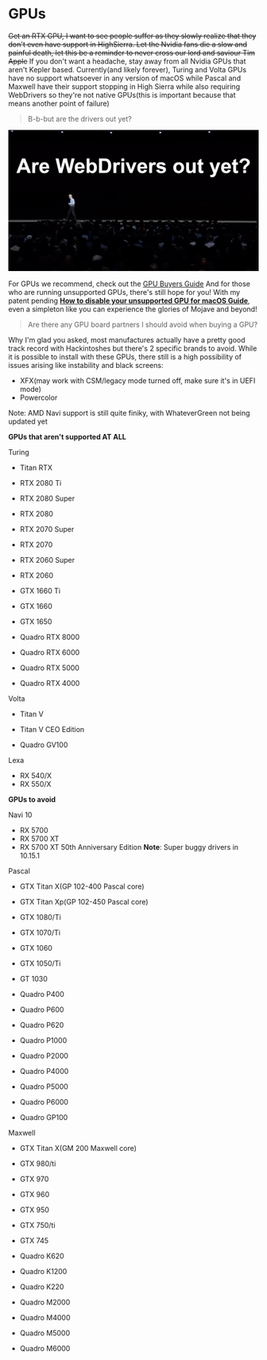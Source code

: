 # GPUs

~~Get an RTX GPU, I want to see people suffer as they slowly realize that they don't even have support in HighSierra. Let the Nvidia fans die a slow and painful death, let this be a reminder to never cross our lord and saviour Tim Apple~~
If you don't want a headache, stay away from all Nvidia GPUs that aren't Kepler based. Currently(and likely forever), Turing and Volta GPUs have no support whatsoever in any version of macOS while Pascal and Maxwell have their support stopping in High Sierra while also requiring WebDrivers so they're not native GPUs(this is important because that means another point of failure)

>  B-b-but are the drivers out yet?

![WebDrivers](WebDrivers.gif)

For GPUs we recommend, check out the [GPU Buyers Guide](https://gpu.dortania.ml/)
And for those who are running unsupported GPUs, there's still hope for you! With my patent pending [**How to disable your unsupported GPU for macOS Guide**](https://khronokernel-4.gitbook.io/disable-unsupported-gpus/), even a simpleton like you can experience the glories of Mojave and beyond!

> Are there any GPU board partners I should avoid when buying a GPU? 

Why I'm glad you asked, most manufactures actually have a pretty good track record with Hackintoshes but there's 2 specific brands to avoid. While it is possible to install with these GPUs, there still is a high possibility of issues arising like instability and black screens:
* XFX(may work with CSM/legacy mode turned off, make sure it's in UEFI mode)
* Powercolor

Note: AMD Navi support is still quite finiky, with WhateverGreen not being updated yet

**GPUs that aren't supported AT ALL**

Turing

* Titan RTX
* RTX 2080 Ti
* RTX 2080 Super
* RTX 2080
* RTX 2070 Super
* RTX 2070
* RTX 2060 Super
* RTX 2060
* GTX 1660 Ti
* GTX 1660
* GTX 1650

* Quadro RTX 8000
* Quadro RTX 6000
* Quadro RTX 5000
* Quadro RTX 4000

Volta

* Titan V
* Titan V CEO Edition

* Quadro GV100


Lexa

* RX 540/X
* RX 550/X

**GPUs to avoid**

Navi 10

* RX 5700
* RX 5700 XT
* RX 5700 XT 50th Anniversary Edition
**Note**: Super buggy drivers in 10.15.1

Pascal

* GTX Titan X(GP 102-400 Pascal core)
* GTX Titan Xp(GP 102-450 Pascal core)
* GTX 1080/Ti
* GTX 1070/Ti
* GTX 1060
* GTX 1050/Ti
* GT 1030

* Quadro P400
* Quadro P600
* Quadro P620
* Quadro P1000
* Quadro P2000
* Quadro P4000
* Quadro P5000
* Quadro P6000
* Quadro GP100

Maxwell

* GTX Titan X(GM 200 Maxwell core)
* GTX 980/ti
* GTX 970
* GTX 960
* GTX 950
* GTX 750/ti
* GTX 745

* Quadro K620
* Quadro K1200
* Quadro K220
* Quadro M2000
* Quadro M4000
* Quadro M5000
* Quadro M6000
